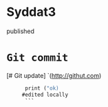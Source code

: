 # Syddat3
published
# `Git commit`
[# Git update] `(http://githut.com)
``` def pythonfun
      print ("ok)
     #edited locally
      ```
